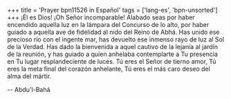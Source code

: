 +++
title = 'Prayer bpn11526 in Español'
tags = ['lang-es', 'bpn-unsorted']
+++
¡Él es Dios! 
¡Oh Señor incomparable! Alabado seas por haber encendido aquella luz en la lámpara del Concurso de lo alto, por haber guiado a aquella ave de fidelidad al nido del Reino de Abhá. Has unido ese precioso río con el ingente mar, has devuelto ese inmenso rayo de luz al Sol de la Verdad. Has dado la bienvenida a aquel cautivo de la lejanía al jardín de la reunión, y has guiado a quien anhelaba contemplarte a Tu presencia en Tu lugar resplandeciente de luces.
Tú eres el Señor de tierno amor, Tú eres la meta final del corazón anhelante, Tú eres el más caro deseo del alma del mártir.

-- Abdu'l-Bahá
